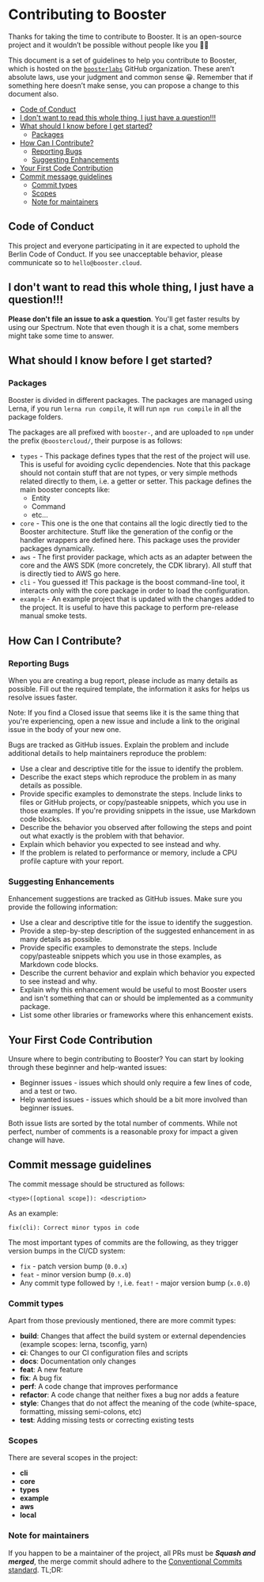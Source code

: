 # Contributing to Booster

Thanks for taking the time to contribute to Booster. It is an open-source project and it wouldn’t be possible without people like you 🙏🎉

This document is a set of guidelines to help you contribute to Booster, which is hosted on the [`boosterlabs`](https://github.com/boosterlabs) GitHub
organization. These aren’t absolute laws, use your judgment and common sense 😀.
Remember that if something here doesn’t make sense, you can propose a change to this document also.

- [Code of Conduct](#code-of-conduct)
- [I don't want to read this whole thing, I just have a question!!!](#i-dont-want-to-read-this-whole-thing-i-just-have-a-question)
- [What should I know before I get started?](#what-should-i-know-before-i-get-started)
  - [Packages](#packages)
- [How Can I Contribute?](#how-can-i-contribute)
  - [Reporting Bugs](#reporting-bugs)
  - [Suggesting Enhancements](#suggesting-enhancements)
- [Your First Code Contribution](#your-first-code-contribution)
- [Commit message guidelines](#commit-message-guidelines)
  - [Commit types](#commit-types)
  - [Scopes](#scopes)
  - [Note for maintainers](#note-for-maintainers)


## Code of Conduct

This project and everyone participating in it are expected to uphold the Berlin Code of Conduct.
If you see unacceptable behavior, please communicate so to `hello@booster.cloud`.

## I don't want to read this whole thing, I just have a question!!!

**Please don't file an issue to ask a question**. You'll get faster results by using our Spectrum.
Note that even though it is a chat, some members might take some time to answer.

## What should I know before I get started?

### Packages

Booster is divided in different packages. The packages are managed using Lerna, if you run `lerna run compile`,
it will run `npm run compile` in all the package folders.

The packages are all prefixed with `booster-`, and are uploaded to `npm` under the prefix `@boostercloud/`, their purpose is as follows:

- `types` - This package defines types that the rest of the project will use. This is useful for avoiding cyclic dependencies. Note that this package should not contain stuff that are not types, or very simple methods related directly to them, i.e. a getter or setter. This package defines the main booster concepts like:
  - Entity
  - Command
  - etc…
- `core` - This one is the one that contains all the logic directly tied to the Booster architecture. Stuff like the generation of the config or the handler wrappers are defined here. This package uses the provider packages dynamically.
- `aws` - The first provider package, which acts as an adapter between the core and the AWS SDK (more concretely, the CDK library). All stuff that is directly tied to AWS go here.
- `cli` - You guessed it! This package is the boost command-line tool, it interacts only with the core package in order to load the configuration.
- `example` - An example project that is updated with the changes added to the project. It is useful to have this package to perform pre-release manual smoke tests.

## How Can I Contribute?

### Reporting Bugs

When you are creating a bug report, please include as many details as possible. Fill out the required template, the information it asks for helps us resolve issues faster.

Note: If you find a Closed issue that seems like it is the same thing that you're experiencing, open a new issue and include a link to the original issue in the body of your new one.

Bugs are tracked as GitHub issues. Explain the problem and include additional details to help maintainers reproduce the problem:

- Use a clear and descriptive title for the issue to identify the problem.
- Describe the exact steps which reproduce the problem in as many details as possible.
- Provide specific examples to demonstrate the steps. Include links to files or GitHub projects, or copy/pasteable snippets, which you use in those examples. If you're providing snippets in the issue, use Markdown code blocks.
- Describe the behavior you observed after following the steps and point out what exactly is the problem with that behavior.
- Explain which behavior you expected to see instead and why.
- If the problem is related to performance or memory, include a CPU profile capture with your report.

### Suggesting Enhancements

Enhancement suggestions are tracked as GitHub issues. Make sure you provide the following information:

- Use a clear and descriptive title for the issue to identify the suggestion.
- Provide a step-by-step description of the suggested enhancement in as many details as possible.
- Provide specific examples to demonstrate the steps. Include copy/pasteable snippets which you use in those examples, as Markdown code blocks.
- Describe the current behavior and explain which behavior you expected to see instead and why.
- Explain why this enhancement would be useful to most Booster users and isn't something that can or should be implemented as a community package.
- List some other libraries or frameworks where this enhancement exists.

## Your First Code Contribution

Unsure where to begin contributing to Booster? You can start by looking through these beginner and help-wanted issues:

- Beginner issues - issues which should only require a few lines of code, and a test or two.
- Help wanted issues - issues which should be a bit more involved than beginner issues.

Both issue lists are sorted by the total number of comments. While not perfect, number of comments is a reasonable proxy for impact a given change will have.

## Commit message guidelines

The commit message should be structured as follows:

```text
<type>([optional scope]): <description>
```

As an example:

```text
fix(cli): Correct minor typos in code
```

The most important types of commits are the following, as they trigger version bumps in the CI/CD system:

- `fix` - patch version bump (`0.0.x`)
- `feat` - minor version bump (`0.x.0`)
- Any commit type followed by `!`, i.e. `feat!` - major version bump (`x.0.0`)

### Commit types

Apart from those previously mentioned, there are more commit types:

- **build**: Changes that affect the build system or external dependencies (example scopes: lerna, tsconfig, yarn)
- **ci**: Changes to our CI configuration files and scripts
- **docs**: Documentation only changes
- **feat**: A new feature
- **fix**: A bug fix
- **perf**: A code change that improves performance
- **refactor**: A code change that neither fixes a bug nor adds a feature
- **style**: Changes that do not affect the meaning of the code (white-space, formatting, missing semi-colons, etc)
- **test**: Adding missing tests or correcting existing tests

### Scopes

There are several scopes in the project:

- **cli**
- **core**
- **types**
- **example**
- **aws**
- **local**

### Note for maintainers

If you happen to be a maintainer of the project, all PRs must be _**Squash and merged**_, the merge commit should adhere to the [Conventional Commits standard](https://www.conventionalcommits.org/en/v1.0.0/). TL;DR:
